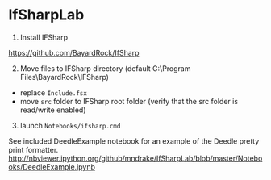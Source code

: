 IfSharpLab
==========

1) Install IFSharp
  
  https://github.com/BayardRock/IfSharp

2) Move files to IFSharp directory (default C:\Program Files\BayardRock\IFSharp)  
  - replace ``Include.fsx``
  - move ``src`` folder to IFSharp root folder (verify that the src folder is read/write enabled)

3) launch ``Notebooks/ifsharp.cmd``


See included DeedleExample notebook for an example of the Deedle pretty print formatter.
http://nbviewer.ipython.org/github/mndrake/IfSharpLab/blob/master/Notebooks/DeedleExample.ipynb
